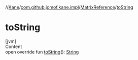 //[Kane](../../index.md)/[com.github.jomof.kane.impl](../index.md)/[MatrixReference](index.md)/[toString](to-string.md)



# toString  
[jvm]  
Content  
open override fun [toString](to-string.md)(): [String](https://kotlinlang.org/api/latest/jvm/stdlib/kotlin/-string/index.html)  



